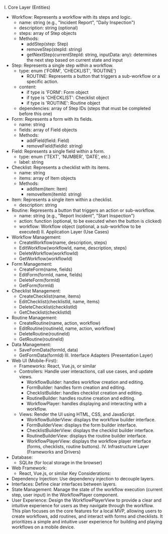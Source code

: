 I. Core Layer (Entities)
 * Workflow: Represents a workflow with its steps and logic.
   * name: string (e.g., "Incident Report", "Daily Inspection")
   * description: string (optional)
   * steps: array of Step objects
   * Methods:
     * addStep(step: Step)
     * removeStep(stepId: string)
     * getNextStep(currentStepId: string, inputData: any): determines the next step based on current state and input
 * Step: Represents a single step within a workflow.
   * type: enum ('FORM', 'CHECKLIST', 'ROUTINE')
     * ROUTINE: Represents a button that triggers a sub-workflow or a specific action.
   * content:
     * if type is 'FORM': Form object
     * if type is 'CHECKLIST': Checklist object
     * if type is 'ROUTINE': Routine object
   * dependencies: array of Step IDs (steps that must be completed before this one)
 * Form: Represents a form with its fields.
   * name: string
   * fields: array of Field objects
   * Methods:
     * addField(field: Field)
     * removeField(fieldId: string)
 * Field: Represents a single field within a form.
   * type: enum ('TEXT', 'NUMBER', 'DATE', etc.)
   * label: string
 * Checklist: Represents a checklist with its items.
   * name: string
   * items: array of Item objects
   * Methods:
     * addItem(item: Item)
     * removeItem(itemId: string)
 * Item: Represents a single item within a checklist.
   * description: string
 * Routine: Represents a button that triggers an action or sub-workflow.
   * name: string (e.g., "Report Incident", "Start Inspection")
   * action: function (optional, to be executed when the button is clicked)
   * workflow: Workflow object (optional, a sub-workflow to be executed)
II. Application Layer (Use Cases)
 * Workflow Management:
   * CreateWorkflow(name, description, steps)
   * EditWorkflow(workflowId, name, description, steps)
   * DeleteWorkflow(workflowId)
   * GetWorkflow(workflowId)
 * Form Management:
   * CreateForm(name, fields)
   * EditForm(formId, name, fields)
   * DeleteForm(formId)
   * GetForm(formId)
 * Checklist Management:
   * CreateChecklist(name, items)
   * EditChecklist(checklistId, name, items)
   * DeleteChecklist(checklistId)
   * GetChecklist(checklistId)
 * Routine Management:
   * CreateRoutine(name, action, workflow)
   * EditRoutine(routineId, name, action, workflow)
   * DeleteRoutine(routineId)
   * GetRoutine(routineId)
 * Data Management:
   * SaveFormData(formId, data)
   * GetFormData(formId)
III. Interface Adapters (Presentation Layer)
 * Web UI (Mobile-First):
   * Frameworks: React, Vue.js, or similar
   * Controllers:  Handle user interactions, call use cases, and update views.
     * WorkflowBuilder: handles workflow creation and editing.
     * FormBuilder: handles form creation and editing.
     * ChecklistBuilder: handles checklist creation and editing.
     * RoutineBuilder: handles routine creation and editing.
     * WorkflowPlayer: handles displaying and interacting with a workflow.
   * Views:  Render the UI using HTML, CSS, and JavaScript.
     * WorkflowBuilderView: displays the workflow builder interface.
     * FormBuilderView: displays the form builder interface.
     * ChecklistBuilderView: displays the checklist builder interface.
     * RoutineBuilderView: displays the routine builder interface.
     * WorkflowPlayerView: displays the workflow player interface (forms, checklists, routine buttons).
IV. Infrastructure Layer (Frameworks and Drivers)
 * Database:
   * SQLite (for local storage in the browser)
 * Web Framework:
   * React, Vue.js, or similar
Key Considerations:
 * Dependency Injection: Use dependency injection to decouple layers.
 * Interfaces: Define clear interfaces between layers.
 * State Management: Manage the state of the workflow execution (current step, user input) in the WorkflowPlayer component.
 * User Experience:  Design the WorkflowPlayerView to provide a clear and intuitive experience for users as they navigate through the workflow.
This plan focuses on the core features for a local MVP, allowing users to create workflows, add routines, and interact with forms and checklists. It prioritizes a simple and intuitive user experience for building and playing workflows on a mobile device.
